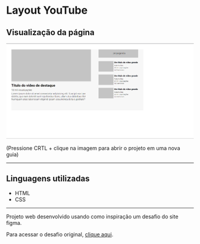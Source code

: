 # Layout YouTube

## Visualização da página
[<img src="./src/design/desktop.png">](https://duardohenrique.github.io/layout-youtube/)

(Pressione CRTL + clique na imagem para abrir o projeto em uma nova guia)

<hr>

## Linguagens utilizadas
- HTML
- CSS

<hr>

<p>Projeto web desenvolvido usando como inspiração  um desafio do site figma.</p>
<p>Para acessar o desafio original, <a href="https://www.figma.com/file/jV5WYS3zYZD447V61yc1Ch/Desafio-CSS-Avan%C3%A7ado?node-id=0%3A1&t=uJ9sRW746RIZ6ZVl-0">clique aqui</a>.</p>